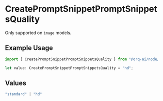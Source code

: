 # CreatePromptSnippetPromptSnippetsQuality

Only supported on `image` models.

## Example Usage

```typescript
import { CreatePromptSnippetPromptSnippetsQuality } from "@orq-ai/node/models/operations";

let value: CreatePromptSnippetPromptSnippetsQuality = "hd";
```

## Values

```typescript
"standard" | "hd"
```